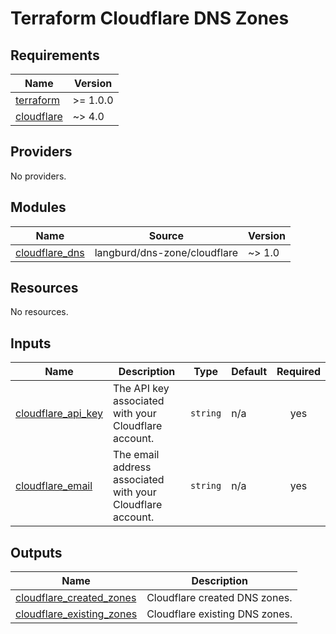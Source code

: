 # Terraform Cloudflare DNS Zones

<!-- BEGIN_TF_DOCS -->
## Requirements

| Name | Version |
|------|---------|
| <a name="requirement_terraform"></a> [terraform](#requirement\_terraform) | >= 1.0.0 |
| <a name="requirement_cloudflare"></a> [cloudflare](#requirement\_cloudflare) | ~> 4.0 |

## Providers

No providers.

## Modules

| Name | Source | Version |
|------|--------|---------|
| <a name="module_cloudflare_dns"></a> [cloudflare\_dns](#module\_cloudflare\_dns) | langburd/dns-zone/cloudflare | ~> 1.0 |

## Resources

No resources.

## Inputs

| Name | Description | Type | Default | Required |
|------|-------------|------|---------|:--------:|
| <a name="input_cloudflare_api_key"></a> [cloudflare\_api\_key](#input\_cloudflare\_api\_key) | The API key associated with your Cloudflare account. | `string` | n/a | yes |
| <a name="input_cloudflare_email"></a> [cloudflare\_email](#input\_cloudflare\_email) | The email address associated with your Cloudflare account. | `string` | n/a | yes |

## Outputs

| Name | Description |
|------|-------------|
| <a name="output_cloudflare_created_zones"></a> [cloudflare\_created\_zones](#output\_cloudflare\_created\_zones) | Cloudflare created DNS zones. |
| <a name="output_cloudflare_existing_zones"></a> [cloudflare\_existing\_zones](#output\_cloudflare\_existing\_zones) | Cloudflare existing DNS zones. |
<!-- END_TF_DOCS -->
